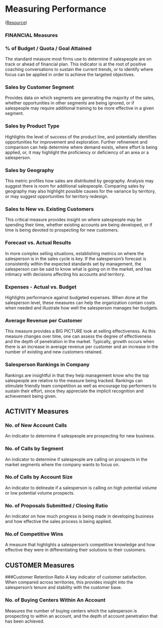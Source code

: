 # Measuring Performance
([Resource](http://www.saleseffectiveness.com/resources/articles-and-research/79-top-metrics-sales-organizations-use))

### FINANCIAL Measures

### % of Budget / Quota / Goal Attained
The standard measure most firms use to determine if salespeople are on track or ahead of financial plan. This indicator is at the root of positive coaching conversations to sustain the current trends, or to identify where focus can be applied in order to achieve the targeted objectives.

### Sales by Customer Segment
Provides data on which segments are generating the majority of the sales, whether opportunities in other segments are being ignored, or if salespeople may require additional training to be more effective in a given segment.

### Sales by Product Type
Highlights the level of success of the product line, and potentially identifies opportunities for improvement and exploration. Further refinement and comparison can help determine where demand exists, where effort is being applied, or, it may highlight the proficiency or deficiency of an area or a salesperson.

### Sales by Geography
This metric profiles how sales are distributed by geography. Analysis may suggest there is room for additional salespeople. Comparing sales by geography may also highlight possible causes for the variance by territory, or may suggest opportunities for territory redesign.

### Sales to New vs. Existing Customers
This critical measure provides insight on where salespeople may be spending their time, whether existing accounts are being developed, or if time is being devoted to prospecting for new customers.

### Forecast vs. Actual Results
In more complex selling situations, establishing metrics on where the salesperson is in the sales cycle is key. If the salesperson’s forecast is consistently within the expected standards set by management, the salesperson can be said to know what is going on in the market, and has intimacy with decisions affecting his accounts and territory.

### Expenses - Actual vs. Budget
Highlights performance against budgeted expenses. When done at the salesperson level, these measures can help the organization contain costs when needed and illustrate how well the salesperson manages her budgets.

### Average Revenue per Customer
This measure provides a BIG PICTURE look at selling effectiveness. As this measure changes over time, one
can assess the degree of effectiveness and the depth of penetration in the market. Typically, growth occurs when there is an increase in average revenue per customer and an increase in the number of existing and new customers retained.

### Salesperson Rankings in Company
Rankings are insightful in that they help management know who the top salespeople are relative to the measure being tracked. Rankings can stimulate friendly team competition as well as encourage top performers to sustain their effort, since they appreciate the implicit recognition and achievement being given.

## ACTIVITY Measures

### No. of New Account Calls
An indicator to determine if salespeople are prospecting for new business.

### No. of Calls by Segment
An indicator to determine if salespeople are calling on prospects in the market segments where the company wants to focus on.


### No.of Calls by Account Size
An indicator to delineate if a salesperson is calling on high potential volume or low potential volume prospects.

### No. of Proposals Submitted / Closing Ratio
An indicator on how much progress is being made in developing business and how effective the sales process is being applied.

### No.of Competitive Wins
A measure that highlights a salesperson’s competitive knowledge and how effective they were in differentiating their solutions to their customers.


## CUSTOMER Measures

###Customer Retention Ratio
A key indicator of customer satisfaction. When compared across territories, this provides insight into the salesperson’s tenure and stability with the customer base.

### No. of Buying Centers Within An Account
Measures the number of buying centers which the salesperson is prospecting to within an account, and the depth of account penetration that has been achieved.